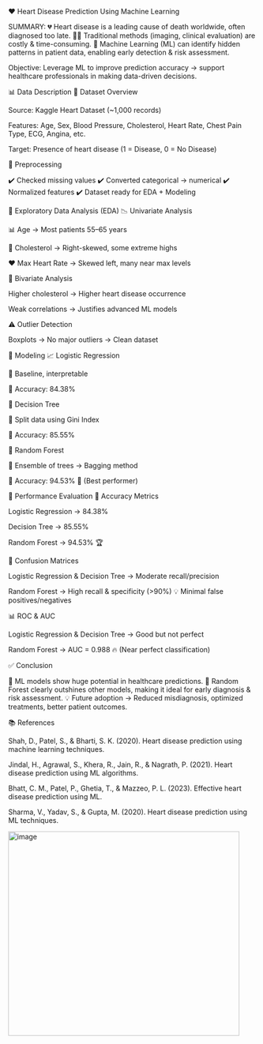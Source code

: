 ❤️ Heart Disease Prediction Using Machine Learning

SUMMARY:
💔 Heart disease is a leading cause of death worldwide, often diagnosed too late.
👩‍⚕️ Traditional methods (imaging, clinical evaluation) are costly & time-consuming.
🤖 Machine Learning (ML) can identify hidden patterns in patient data, enabling early detection & risk assessment.

Objective: Leverage ML to improve prediction accuracy → support healthcare professionals in making data-driven decisions.

📊 Data Description
📂 Dataset Overview

Source: Kaggle Heart Dataset (~1,000 records)

Features: Age, Sex, Blood Pressure, Cholesterol, Heart Rate, Chest Pain Type, ECG, Angina, etc.

Target: Presence of heart disease (1 = Disease, 0 = No Disease)

🔧 Preprocessing

✔️ Checked missing values
✔️ Converted categorical → numerical
✔️ Normalized features
✔️ Dataset ready for EDA + Modeling

🔎 Exploratory Data Analysis (EDA)
📉 Univariate Analysis

📊 Age → Most patients 55–65 years

🧪 Cholesterol → Right-skewed, some extreme highs

❤️ Max Heart Rate → Skewed left, many near max levels

🔗 Bivariate Analysis

Higher cholesterol → Higher heart disease occurrence

Weak correlations → Justifies advanced ML models

⚠️ Outlier Detection

Boxplots → No major outliers → Clean dataset

🤖 Modeling
📈 Logistic Regression

🔹 Baseline, interpretable

🔹 Accuracy: 84.38%

🌳 Decision Tree

🔹 Split data using Gini Index

🔹 Accuracy: 85.55%

🌲 Random Forest

🔹 Ensemble of trees → Bagging method

🔹 Accuracy: 94.53% 🎯 (Best performer)

📏 Performance Evaluation
🎯 Accuracy Metrics

Logistic Regression → 84.38%

Decision Tree → 85.55%

Random Forest → 94.53% 🏆

🧮 Confusion Matrices

Logistic Regression & Decision Tree → Moderate recall/precision

Random Forest → High recall & specificity (>90%) 💡 Minimal false positives/negatives

📊 ROC & AUC

Logistic Regression & Decision Tree → Good but not perfect

Random Forest → AUC = 0.988 🔥 (Near perfect classification)

✅ Conclusion

🚀 ML models show huge potential in healthcare predictions.
🌲 Random Forest clearly outshines other models, making it ideal for early diagnosis & risk assessment.
💡 Future adoption → Reduced misdiagnosis, optimized treatments, better patient outcomes.

📚 References

Shah, D., Patel, S., & Bharti, S. K. (2020). Heart disease prediction using machine learning techniques.

Jindal, H., Agrawal, S., Khera, R., Jain, R., & Nagrath, P. (2021). Heart disease prediction using ML algorithms.

Bhatt, C. M., Patel, P., Ghetia, T., & Mazzeo, P. L. (2023). Effective heart disease prediction using ML.

Sharma, V., Yadav, S., & Gupta, M. (2020). Heart disease prediction using ML techniques.














<img width="468" height="414" alt="image" src="https://github.com/user-attachments/assets/296f4bdc-05b8-4487-beef-29b113d39a39" />
